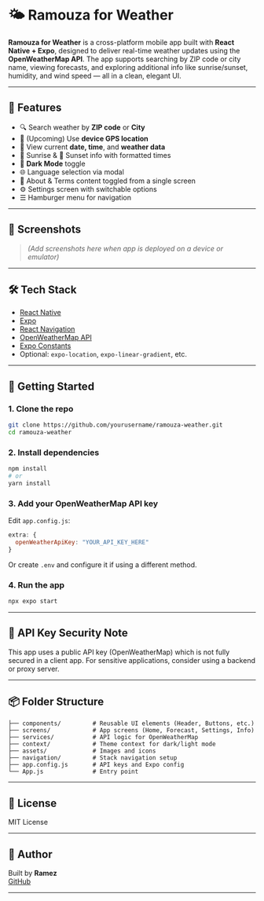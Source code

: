 # 🌤️ Ramouza for Weather

**Ramouza for Weather** is a cross-platform mobile app built with **React Native + Expo**, designed to deliver real-time weather updates using the **OpenWeatherMap API**. The app supports searching by ZIP code or city name, viewing forecasts, and exploring additional info like sunrise/sunset, humidity, and wind speed — all in a clean, elegant UI.

---

## 🚀 Features

- 🔍 Search weather by **ZIP code** or **City**
- 📍 (Upcoming) Use **device GPS location**
- 📅 View current **date, time**, and **weather data**
- 🌅 Sunrise & 🌇 Sunset info with formatted times
- 🌙 **Dark Mode** toggle
- 🌐 Language selection via modal
- 📄 About & Terms content toggled from a single screen
- ⚙️ Settings screen with switchable options
- ☰ Hamburger menu for navigation

---

## 📸 Screenshots

> _(Add screenshots here when app is deployed on a device or emulator)_

---

## 🛠️ Tech Stack

- [React Native](https://reactnative.dev/)
- [Expo](https://expo.dev/)
- [React Navigation](https://reactnavigation.org/)
- [OpenWeatherMap API](https://openweathermap.org/api)
- [Expo Constants](https://docs.expo.dev/versions/latest/sdk/constants/)
- Optional: `expo-location`, `expo-linear-gradient`, etc.

---

## 🔧 Getting Started

### 1. Clone the repo

```bash
git clone https://github.com/yourusername/ramouza-weather.git
cd ramouza-weather
```

### 2. Install dependencies

```bash
npm install
# or
yarn install
```

### 3. Add your OpenWeatherMap API key

Edit `app.config.js`:

```js
extra: {
  openWeatherApiKey: "YOUR_API_KEY_HERE"
}
```

Or create `.env` and configure it if using a different method.

### 4. Run the app

```bash
npx expo start
```

---

## 🔐 API Key Security Note

This app uses a public API key (OpenWeatherMap) which is not fully secured in a client app. For sensitive applications, consider using a backend or proxy server.

---

## 📦 Folder Structure

```
├── components/         # Reusable UI elements (Header, Buttons, etc.)
├── screens/            # App screens (Home, Forecast, Settings, Info)
├── services/           # API logic for OpenWeatherMap
├── context/            # Theme context for dark/light mode
├── assets/             # Images and icons
├── navigation/         # Stack navigation setup
├── app.config.js       # API keys and Expo config
└── App.js              # Entry point
```

---

## 📄 License

MIT License

---

## 👤 Author

Built by **Ramez**  
[GitHub](https://github.com/ramouza)

---
